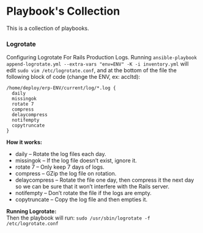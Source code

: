 # Playbook's Collection

This is a collection of playbooks.

### Logrotate
Configuring Logrotate For Rails Production Logs.
Running `ansible-playbook append-logrotate.yml --extra-vars "env=ENV" -K -i inventory.yml` will edit `sudo vim /etc/logrotate.conf`, and at the bottom of the file the following block of code (change the ENV, ex: accltd):   

```
/home/deploy/erp-ENV/current/log/*.log {
  daily
  missingok
  rotate 7
  compress
  delaycompress
  notifempty
  copytruncate
}
```

**How it works:**   
- daily – Rotate the log files each day.
- missingok – If the log file doesn’t exist, ignore it.
- rotate 7 – Only keep 7 days of logs.
- compress – GZip the log file on rotation.
- delaycompress – Rotate the file one day, then compress it the next day so we can be sure that it won’t interfere with the Rails server.
- notifempty – Don’t rotate the file if the logs are empty.
- copytruncate – Copy the log file and then empties it.

**Running Logrotate:**   
Then the playbook will run: `sudo /usr/sbin/logrotate -f /etc/logrotate.conf`

